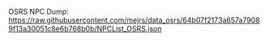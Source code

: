 OSRS NPC Dump:
https://raw.githubusercontent.com/mejrs/data_osrs/64b07f2173a657a79089f13a30051c8e6b768b0b/NPCList_OSRS.json

